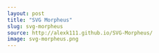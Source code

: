 ```yaml
---
layout: post
title: "SVG Morpheus"
slug: svg-morpheus
source: http://alexk111.github.io/SVG-Morpheus/
image: svg-morpheus.png
---
```


